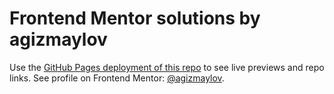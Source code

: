 # Frontend Mentor solutions by agizmaylov
Use the [GitHub Pages deployment of this repo](https://agizmaylov.github.io/frontend-mentor-solutions/) to see live previews and repo links. See profile on Frontend Mentor: [@agizmaylov](https://www.frontendmentor.io/profile/agizmaylov).
